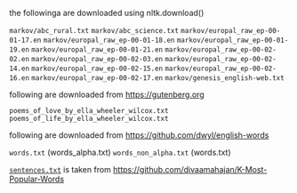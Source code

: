 the followinga are downloaded using nltk.download()

`markov/abc_rural.txt`
`markov/abc_science.txt`
`markov/europal_raw_ep-00-01-17.en`
`markov/europal_raw_ep-00-01-18.en`
`markov/europal_raw_ep-00-01-19.en`
`markov/europal_raw_ep-00-01-21.en`
`markov/europal_raw_ep-00-02-02.en`
`markov/europal_raw_ep-00-02-03.en`
`markov/europal_raw_ep-00-02-14.en`
`markov/europal_raw_ep-00-02-15.en`
`markov/europal_raw_ep-00-02-16.en`
`markov/europal_raw_ep-00-02-17.en`
`markov/genesis_english-web.txt`


following are downloaded from https://gutenberg.org

`poems_of_love_by_ella_wheeler_wilcox.txt`
`poems_of_life_by_ella_wheeler_wilcox.txt`


following are downloaded from https://github.com/dwyl/english-words

`words.txt` (words_alpha.txt)
`words_non_alpha.txt` (words.txt)

[`sentences.txt`](https://github.com/divaamahajan/K-Most-Popular-Words/blob/main/small_50MB_dataset.txt) is taken from https://github.com/divaamahajan/K-Most-Popular-Words 

